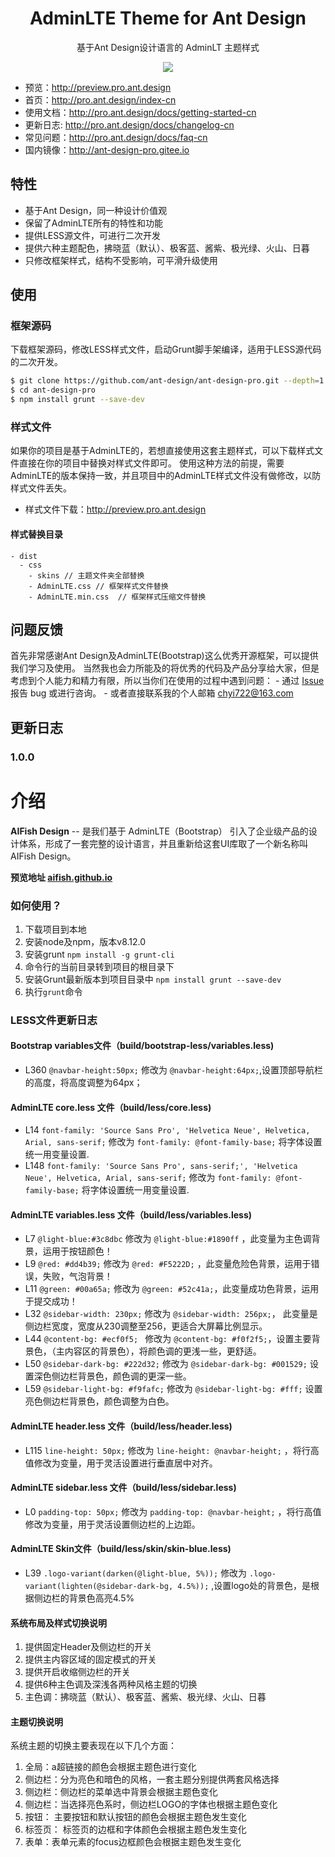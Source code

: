 
<h1 align="center">AdminLTE Theme for Ant Design</h1>

<div align="center">

基于Ant Design设计语言的 AdminLT 主题样式	

![](https://user-images.githubusercontent.com/8186664/44953195-581e3d80-aec4-11e8-8dcb-54b9db38ec11.png)

</div>

- 预览：http://preview.pro.ant.design
- 首页：http://pro.ant.design/index-cn
- 使用文档：http://pro.ant.design/docs/getting-started-cn
- 更新日志: http://pro.ant.design/docs/changelog-cn
- 常见问题：http://pro.ant.design/docs/faq-cn
- 国内镜像：http://ant-design-pro.gitee.io


## 特性

- 基于Ant Design，同一种设计价值观
- 保留了AdminLTE所有的特性和功能
- 提供LESS源文件，可进行二次开发
- 提供六种主题配色，拂晓蓝（默认）、极客蓝、酱紫、极光绿、火山、日暮
- 只修改框架样式，结构不受影响，可平滑升级使用


## 使用

### 框架源码
下载框架源码，修改LESS样式文件，启动Grunt脚手架编译，适用于LESS源代码的二次开发。

```bash
$ git clone https://github.com/ant-design/ant-design-pro.git --depth=1
$ cd ant-design-pro
$ npm install grunt --save-dev
```

### 样式文件
如果你的项目是基于AdminLTE的，若想直接使用这套主题样式，可以下载样式文件直接在你的项目中替换对样式文件即可。
使用这种方法的前提，需要AdminLTE的版本保持一致，并且项目中的AdminLTE样式文件没有做修改，以防样式文件丢失。

- 样式文件下载：http://preview.pro.ant.design

#### 样式替换目录

```
- dist
  - css
  	- skins // 主题文件夹全部替换
  	- AdminLTE.css // 框架样式文件替换 
  	- AdminLTE.min.css	// 框架样式压缩文件替换
```

## 问题反馈
首先非常感谢Ant Design及AdminLTE(Bootstrap)这么优秀开源框架，可以提供我们学习及使用。
当然我也会力所能及的将优秀的代码及产品分享给大家，但是考虑到个人能力和精力有限，所以当你们在使用的过程中遇到问题：
	- 通过 [Issue](http://github.com/ant-design/ant-design-pro/issues) 报告 bug 或进行咨询。
	- 或者直接联系我的个人邮箱 [chyi722@163.com](mailto:chyi722@163.com)




## 更新日志

### 1.0.0





介绍
============

**AIFish Design** -- 是我们基于 AdminLTE（Bootstrap） 引入了企业级产品的设计体系，形成了一套完整的设计语言，并且重新给这套UI库取了一个新名称叫 AIFish Design。

**预览地址 [aifish.github.io](https://aifish.github.io)**

### 如何使用？
1. 下载项目到本地
2. 安装node及npm，版本v8.12.0
3. 安装grunt `npm install -g grunt-cli`
4. 命令行的当前目录转到项目的根目录下
5. 安装Grunt最新版本到项目目录中 `npm install grunt --save-dev`
6. 执行`grunt`命令


### LESS文件更新日志

#### Bootstrap variables文件（build/bootstrap-less/variables.less)
 * L360 `@navbar-height:50px;` 修改为 `@navbar-height:64px;`,设置顶部导航栏的高度，将高度调整为64px；


#### AdminLTE core.less 文件（build/less/core.less)
 * L14 `font-family: 'Source Sans Pro', 'Helvetica Neue', Helvetica, Arial, sans-serif;` 修改为 `font-family: @font-family-base;`  将字体设置统一用变量设置.
 * L148 `font-family: 'Source Sans Pro', sans-serif;', 'Helvetica Neue', Helvetica, Arial, sans-serif;` 修改为 `font-family: @font-family-base;`  将字体设置统一用变量设置.


#### AdminLTE variables.less 文件（build/less/variables.less)
 * L7 `@light-blue:#3c8dbc`  修改为  `@light-blue:#1890ff` ，此变量为主色调背景，运用于按钮颜色！
 * L9 `@red: #dd4b39;` 修改为 `@red: #F5222D;`  ，此变量危险色背景，运用于错误，失败，气泡背景！
 * L11 `@green: #00a65a;` 修改为 `@green: #52c41a;`，此变量成功色背景，运用于提交成功！
 * L32 `@sidebar-width: 230px;` 修改为 `@sidebar-width: 256px;`， 此变量是侧边栏宽度，宽度从230调整至256，更适合大屏幕比例显示。
 * L44 `@content-bg: #ecf0f5; ` 修改为 `@content-bg: #f0f2f5;`，设置主要背景色，（主内容区的背景色），将颜色调的更浅一些，更舒适。
 * L50 `@sidebar-dark-bg: #222d32;` 修改为 `@sidebar-dark-bg: #001529;` 设置深色侧边栏背景色，颜色调的更深一些。
 * L59 `@sidebar-light-bg: #f9fafc;` 修改为 `@sidebar-light-bg: #fff;` 设置亮色侧边栏背景色，颜色调整为白色。


#### AdminLTE header.less 文件（build/less/header.less)
 * L115 `line-height: 50px;` 修改为 `line-height: @navbar-height;` ，将行高值修改为变量，用于灵活设置进行垂直居中对齐。

#### AdminLTE sidebar.less 文件（build/less/sidebar.less)
 * L0 `padding-top: 50px;` 修改为 `padding-top: @navbar-height;` ，将行高值修改为变量，用于灵活设置侧边栏的上边距。


#### AdminLTE Skin文件（build/less/skin/skin-blue.less)
 * L39 `.logo-variant(darken(@light-blue, 5%));` 修改为 `.logo-variant(lighten(@sidebar-dark-bg, 4.5%));` ,设置logo处的背景色，是根据侧边栏的背景色高亮4.5%



#### 系统布局及样式切换说明
1. 提供固定Header及侧边栏的开关
2. 提供主内容区域的固定模式的开关
3. 提供开启收缩侧边栏的开关
4. 提供6种主色调及深浅各两种风格主题的切换
5. 主色调：拂晓蓝（默认）、极客蓝、酱紫、极光绿、火山、日暮

#### 主题切换说明
系统主题的切换主要表现在以下几个方面：
1. 全局：a超链接的颜色会根据主题色进行变化
2. 侧边栏：分为亮色和暗色的风格，一套主题分别提供两套风格选择
3. 侧边栏：侧边栏的菜单选中背景会根据主题色变化
4. 侧边栏：当选择亮色系时，侧边栏LOGO的字体也根据主题色变化
5. 按钮： 主要按钮和默认按钮的颜色会根据主题色发生变化
6. 标签页： 标签页的边框和字体颜色会根据主题色发生变化
7. 表单：表单元素的focus边框颜色会根据主题色发生变化



